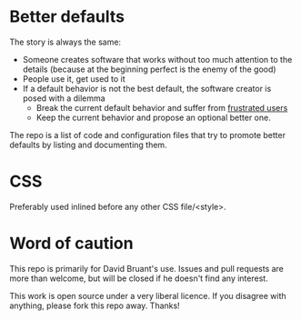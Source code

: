 Better defaults
=================

The story is always the same:
* Someone creates software that works without too much attention to the details (because at the beginning perfect is the enemy of the good)
* People use it, get used to it
* If a default behavior is not the best default, the software creator is posed with a dilemma
    * Break the current default behavior and suffer from [frustrated users](https://xkcd.com/1172/)
    * Keep the current behavior and propose an optional better one.

The repo is a list of code and configuration files that try to promote better defaults by listing and documenting them.

# CSS

Preferably used inlined before any other CSS file/&lt;style>.


# Word of caution 

This repo is primarily for David Bruant's use. Issues and pull requests are more than welcome, but will be closed if he doesn't find any interest.

This work is open source under a very liberal licence. If you disagree with anything, please fork this repo away. Thanks!